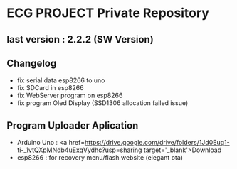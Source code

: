 # ECG PROJECT Private Repository
## last version : 2.2.2 (SW Version)

## Changelog
- fix serial data esp8266 to uno
- fix SDCard in esp8266
- fix WebServer program on esp8266
- fix program Oled Display (SSD1306 allocation failed issue)

## Program Uploader Aplication
- Arduino Uno : <a href=https://drive.google.com/drive/folders/1Jd0Euq1-ti-_1vtQXpMNdb4uExqVydhc?usp=sharing target='_blank'>Download</a>
- esp8266     : for recovery menu/flash website (elegant ota)